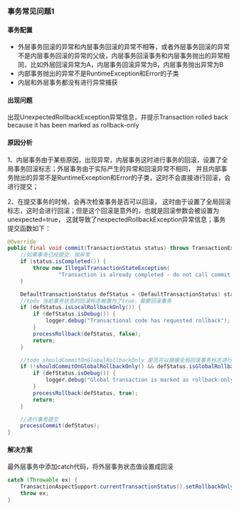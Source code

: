 ### 事务常见问题1

#### 事务配置

- 外层事务回滚的异常和内层事务回滚的异常不相等，或者外层事务回滚的异常不是内层事务回滚的异常的父级，内层事务回滚事务和内层事务抛出的异常相同，比如外层回滚异常为A，内层事务回滚异常为B，内层事务抛出异常为B
- 内部事务抛出的异常不是RuntimeException和Error的子类
- 内层和外层事务都没有进行异常捕获

#### 出现问题

出现UnexpectedRollbackException异常信息，并提示Transaction rolled back because it has been marked as rollback-only

#### 原因分析

1、内层事务由于某些原因，出现异常，内层事务这时进行事务的回滚，设置了全局事务回滚标志；外层事务由于实际产生的异常和回滚异常不相同，
并且内部事务抛出的异常不是RuntimeException和Error的子类，这时不会直接进行回滚，会进行提交；

2、在提交事务的时候，会再次检查事务是否可以回滚， 这时由于设置了全局回滚标志，这时会进行回滚；但是这个回滚是意外的，也就是回滚参数会被设置为unexpected=true，
这就导致了nexpectedRollbackException异常信息；事务提交函数如下：

``` java
@Override
public final void commit(TransactionStatus status) throws TransactionException {
    //如果事务已经提交，抛异常
    if (status.isCompleted()) {
        throw new IllegalTransactionStateException(
                "Transaction is already completed - do not call commit or rollback more than once per transaction");
    }

    DefaultTransactionStatus defStatus = (DefaultTransactionStatus) status;
    //todo 当前事务状态的回滚标志被置为了true，需要回滚事务
    if (defStatus.isLocalRollbackOnly()) {
        if (defStatus.isDebug()) {
            logger.debug("Transactional code has requested rollback");
        }
        processRollback(defStatus, false);
        return;
    }

    //todo shouldCommitOnGlobalRollbackOnly 是否可以根据全局回滚事务标志进行事务的回滚
    if (!shouldCommitOnGlobalRollbackOnly() && defStatus.isGlobalRollbackOnly()) {
        if (defStatus.isDebug()) {
            logger.debug("Global transaction is marked as rollback-only but transactional code requested commit");
        }
        processRollback(defStatus, true);
        return;
    }

    //进行事务提交
    processCommit(defStatus);
}
```

#### 解决方案

最外层事务中添加catch代码，将外层事务状态值设置成回滚

``` java
catch (Throwable ex) {
    TransactionAspectSupport.currentTransactionStatus().setRollbackOnly();
    throw ex;
}
```